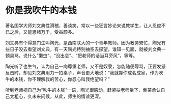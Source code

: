 # 你是我吹牛的本钱

著名国学大师刘文典性滑稽，善谈笑，常以一些狂言妙论来说教学生，让人忍俊不已之后，又能思绪万千，受益颇多。 

刘文典有个得意门生叫陶光，是西南联大的一个青年教师。因为教务繁忙，陶光有些日子没去看望刘文典，有一天陶光特别抽空去探望，谁知一见面，就被刘文典一顿臭骂，说什么“懒虫”、“没出息”、“把老师的话当耳旁风”，等等。 

陶光听了也生气，认为自己一向尊重老师，又不是奴隶，怎能随便辱骂，正要发怒反击时，却见刘文典用力一拍桌子，声音更大地说：“我就靠你成名成家，作为吹牛的本钱，你不理解我的苦心，你忍心叫我绝望吗？” 

听到老师视自己为“吹牛的本钱”一语，陶光很感动，赶紧扶老师坐下，倒茶承认自己太粗心，久未来问候，从此，师生的情谊更深。